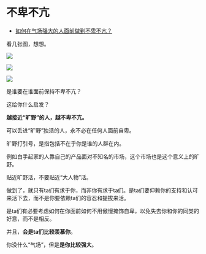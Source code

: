 # 不卑不亢

- [如何在气场强大的人面前做到不卑不亢？](https://www.zhihu.com/question/28361409/answer/1869931949)


看几张图，想想。

![](https://pica.zhimg.com/50/v2-6fb6fc7fe692eeb8ef80048917a069a5_720w.jpg?source=c8b7c179)

![](https://pic2.zhimg.com/50/v2-0f34a541748dd6a38c8ff7d0e976f732_720w.jpg?source=c8b7c179)

![](https://pic1.zhimg.com/50/v2-fa359d56ba7d1d6799c7ae509f2b172c_720w.jpg?source=c8b7c179)

是谁要在谁面前保持不卑不亢？

这给你什么启发？

  

**越接近“旷野”的人，越不卑不亢。**

可以丢进“旷野”独活的人，永不必在任何人面前自卑。

旷野打引号，是指包括不在乎你是谁的人群在内。

例如白手起家的人靠自己的产品面对不知名的市场，这个市场也是这个意义上的旷野。

贴近旷野活，不要贴近“大人物”活。

做到了，就只有ta们有求于你，而非你有求于ta们。是ta们要仰赖你的支持和认可来活下去，而不是你要依赖ta们的容忍和提拔来活。

是ta们有必要考虑如何在你面前如何不用傲慢掩饰自卑，以免失去你和你的同类的好意，而不是相反。

并且，**会是ta们比较羡慕你**。

你没什么“气场”，但是**是你比较强大**。